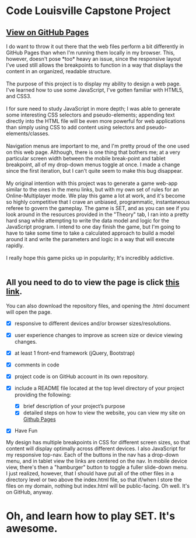 # Code Louisville Capstone Project
<h2><a href="https://bpleazy.github.io/cl-capstone/" target="_blank">View on GitHub Pages</a></h2>
I do want to throw it out there that the web files perform a bit differently in GitHub Pages than when I'm running them locally in my browser. This, however, doesn't pose *too* heavy an issue, since the responsive layout I've used still allows the breakpoints to function in a way that displays the content in an organized, readable structure.
<br><br>
The purpose of this project is to display my ability to design a web page. I've learned how to use some JavaScript, I've gotten familiar with HTML5, and CSS3.
<br><br>
I for sure need to study JavaScript in more depth; I was able to generate some interesting CSS selectors and pseudo-elements; appending text directly into the HTML file will be even more powerful for web applications than simply using CSS to add content using selectors and pseudo-elements/classes.
<br><br>
Navigation menus are important to me, and I'm pretty proud of the one used on this web page. Although, there is one thing that bothers me; at a very particular screen width between the mobile break-point and tablet breakpoint, all of my drop-down menus toggle at once. I made a change since the first iteration, but I can't quite seem to make this bug disappear.
<br><br>
My original intention with this project was to generate a game web-app similar to the ones in the menu links, but with my own set of rules for an Online-Multiplayer mode. We play this game a lot at work, and it's become so highly competitive that I crave an unbiased, programmatic, instantaneous referee to govern the gameplay. The game is SET, and as you can see if you look around in the resources provided in the "Theory" tab, I ran into a pretty hard snag while attempting to write the data model and logic for the JavaScript program. I intend to one day finish the game, but I'm going to have to take some time to take a calculated approach to build a model around it and write the parameters and logic in a way that will execute rapidly.
<br><br>
I really hope this game picks up in popularity; It's incredibly addictive.
<br><br>

## All you need to do to view the page is click <a href="https://bpleazy.github.io/cl-capstone/(https://bpleazy.github.io/cl-capstone/" target="_blank">this link</a>.
You can also download the repository files, and opening the .html document will open the page.

- [x] responsive to different devices and/or browser sizes/resolutions.
- [x] user experience changes to improve as screen size or device viewing changes.
- [x] at least 1 front-end framework (jQuery, Bootstrap)
- [x] comments in code
- [x] project code is on GitHub account in its own repository.
- [x] include a README file located at the top level directory of your project providing the following:
    - [x] brief description of your project’s purpose
    - [x] detailed steps on how to view the website, you can view my site on <a href="https://bpleazy.github.io/cl-capstone/(https://bpleazy.github.io/cl-capstone/" target="_blank">Github Pages</a>
- [x] Have Fun


My design has multiple breakpoints in CSS for different screen sizes, so that content will display optimally across different devices. I also JavaScript for my responsive top-nav. Each of the buttons in the nav has a drop-down menu, and in tablet view the links are centered on the nav. In mobile device view, there's then a "hamburger" button to toggle a fuller slide-down menu.<br>
I just realized, however, that I should have put all of the other files in a directory level or two above the index.html file, so that if/when I store the files on my domain, nothing but index.html will be public-facing. Oh well. It's on GitHub, anyway.
# Oh, and learn how to play SET. It's awesome.